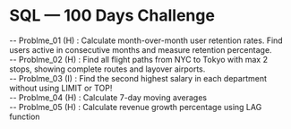 # SQL — 100 Days Challenge
 -- Problme_01 (H) : Calculate month-over-month user retention rates. Find users active in consecutive months and measure retention percentage.<br>
 -- Problme_02 (H) : Find all flight paths from NYC to Tokyo with max 2 stops, showing complete routes and layover airports.<br>
 -- Problme_03 (I) : Find the second highest salary in each department without using LIMIT or TOP!<br>
 -- Problme_04 (H) : Calculate 7-day moving averages<br>
  -- Problme_05 (H) : Calculate revenue growth percentage using LAG function<br>

